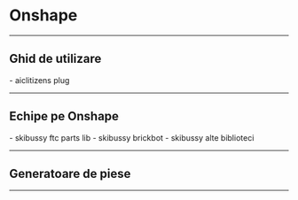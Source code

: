 # **Onshape**

<hr>

<h2><b>Ghid de utilizare</b></h2>
- aiclitizens plug

<hr>

<h2><b>Echipe pe Onshape</b></h2>
- skibussy ftc parts lib
- skibussy brickbot
- skibussy alte biblioteci

<hr>

<h2><b>Generatoare de piese</b></h2>

<hr>
